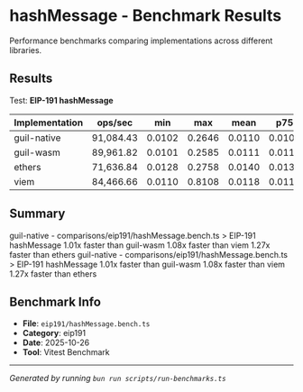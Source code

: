 # hashMessage - Benchmark Results

Performance benchmarks comparing implementations across different libraries.

## Results

Test: **EIP-191 hashMessage**

| Implementation | ops/sec | min | max | mean | p75 | p99 | p995 | p999 | rme | samples | notes |
|---|---|---|---|---|---|---|---|---|---|---|---|
| guil-native | 91,084.43 | 0.0102 | 0.2646 | 0.0110 | 0.0109 | 0.0148 | 0.0162 | 0.0275 | ±0.26% | 45543 | fastest |
| guil-wasm | 89,961.82 | 0.0101 | 0.2585 | 0.0111 | 0.0111 | 0.0145 | 0.0161 | 0.0308 | ±0.30% | 44981 |  |
| ethers | 71,636.84 | 0.0128 | 0.2758 | 0.0140 | 0.0138 | 0.0178 | 0.0206 | 0.1553 | ±0.45% | 35819 | slowest |
| viem | 84,466.66 | 0.0110 | 0.8108 | 0.0118 | 0.0117 | 0.0160 | 0.0183 | 0.0530 | ±0.54% | 42234 |  |

## Summary

guil-native - comparisons/eip191/hashMessage.bench.ts > EIP-191 hashMessage
1.01x faster than guil-wasm
1.08x faster than viem
1.27x faster than ethers
guil-native - comparisons/eip191/hashMessage.bench.ts > EIP-191 hashMessage
1.01x faster than guil-wasm
1.08x faster than viem
1.27x faster than ethers

## Benchmark Info

- **File**: `eip191/hashMessage.bench.ts`
- **Category**: eip191
- **Date**: 2025-10-26
- **Tool**: Vitest Benchmark

---

*Generated by running `bun run scripts/run-benchmarks.ts`*
